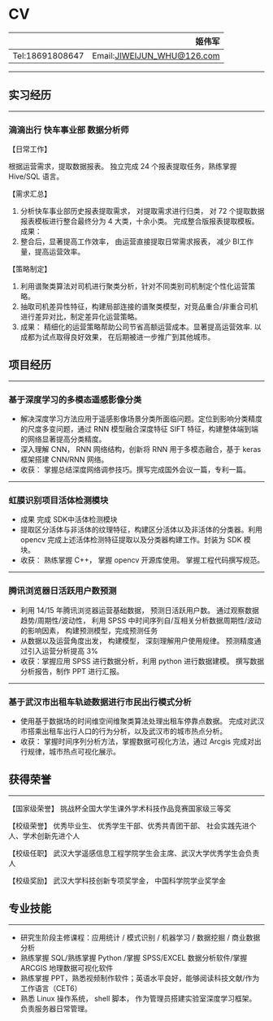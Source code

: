 CV
===

 

||姬伟军   |
| ---------- | -----------:|
| Tel:18691808647   | Email:JIWEIJUN_WHU@126.com   |







---
## 实习经历
---
### 滴滴出行 快车事业部 数据分析师

【日常工作】 

根据运营需求，提取数据报表。 独立完成 24 个报表提取任务，熟练掌握 Hive/SQL 语言。

【需求汇总】 
1. 分析快车事业部历史报表提取需求， 对提取需求进行归类， 对 72 个提取数据报表模板进行整合最终分为 4 大类，十余小类。 完成整合版报表提取模板。
成果： 
1. 整合后，显著提高工作效率， 由运营直接提取日常需求报表， 减少 BI工作量，提高运营效率。

【策略制定】 
1. 利用谱聚类算法对司机进行聚类分析，针对不同类别司机制定个性化运营策略。
2. 抽取司机差异性特征，构建局部连接的谱聚类模型，对竞品重合/非重合司机进行差异对比，制定差异化运营策略。
4. 成果： 精细化的运营策略帮助公司节省高额运营成本。显著提高运营效率. 以成都为试点取得良好效果， 在后期被进一步推广到其他城市。


## 项目经历
---
### 基于深度学习的多模态遥感影像分类
- 解决深度学习方法应用于遥感影像场景分类所面临问题。定位到影响分类精度的尺度多变问题，通过 RNN 模型融合深度特征 SIFT 特征，构建整体端到端的网络显著提高分类精度。
- 深入理解 CNN， RNN 网络结构，创新将 RNN 用于多模态融合，基于 keras 框架搭建 CNN/RNN 网络。
- 收获： 掌握总结深度网络调参技巧。撰写完成国外会议一篇，专利一篇。

---
### 虹膜识别项目活体检测模块 
- 成果 完成 SDK中活体检测模块
- 提取区分活体与非活体的纹理特征，构建区分活体以及非活体的分类器。利用 opencv 完成上述活体检测特征提取以及分类器构建工作。封装为 SDK 模块。
- 收获： 熟练掌握 C++， 掌握 opencv 开源库使用。 掌握工程代码撰写规范。

---
### 腾讯浏览器日活跃用户数预测
- 利用 14/15 年腾讯浏览器运营基础数据， 预测日活跃用户数。 通过观察数据趋势/周期性/波动性， 利用 SPSS 中时间序列自/互相关分析数据周期性/波动的影响因素， 构建预测模型，完成预测任务
- 从数据以及运营角度出发， 构建模型， 深刻理解用户使用规律。 预测精度通过引入运营分析提高 3%
- 收获：掌握应用 SPSS 进行数据分析，利用 python 进行数据建模。 撰写数据分析报告，制作 PPT 进行汇报。

---
### 基于武汉市出租车轨迹数据进行市民出行模式分析

- 使用基于数据场的时间维空间维聚类算法处理出租车停靠点数据。 完成对武汉市搭乘出租车出行人口的行为分析，以及武汉市的城市热点分析。
- 收获： 掌握时间序列分析方法，掌握数据可视化方法，通过 Arcgis 完成对出行规律，城市热点可视化展示。

## 获得荣誉
---

【国家级荣誉】 挑战杯全国大学生课外学术科技作品竞赛国家级三等奖

【校级荣誉】 优秀毕业生、 优秀学生干部、优秀共青团干部、 社会实践先进个人、学术创新先进个人

【校级任职】 武汉大学遥感信息工程学院学生会主席、武汉大学优秀学生会负责人

【校级奖励】 武汉大学科技创新专项奖学金， 中国科学院学业奖学金

## 专业技能
---
- 研究生阶段主修课程：应用统计 / 模式识别 / 机器学习 / 数据挖掘 / 商业数据分析
- 熟练掌握 SQL/熟练掌握 Python /掌握 SPSS/EXCEL 数据分析软件/掌握 ARCGIS 地理数据可视化软件
- 熟练掌握 PPT，熟悉视频制作软件；英语水平良好，能够阅读科技文献/作为工作语言（CET6）
- 熟悉 Linux 操作系统， shell 脚本， 作为管理员搭建实验室深度学习框架。 负责服务器日常管理。

